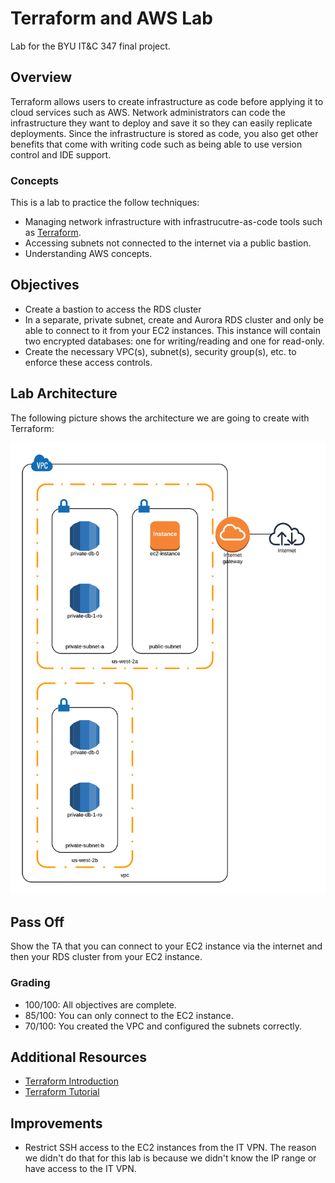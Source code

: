 # Terraform and AWS Lab

Lab for the BYU IT&C 347 final project.

## Overview

Terraform allows users to create infrastructure as code before applying it to cloud services such as AWS. Network administrators can code the infrastructure they want to deploy and save it so they can easily replicate deployments. Since the infrastructure is stored as code, you also get other benefits that come with writing code such as being able to use version control and IDE support.

### Concepts

This is a lab to practice the follow techniques:

- Managing network infrastructure with infrastrucutre-as-code tools such as [Terraform](https://terraform.io).
- Accessing subnets not connected to the internet via a public bastion.
- Understanding AWS concepts.

## Objectives

- Create a bastion to access the RDS cluster
- In a separate, private subnet, create and Aurora RDS cluster and only be able to connect to it from your EC2 instances. This instance will contain two encrypted databases: one for writing/reading and one for read-only.
- Create the necessary VPC(s), subnet(s), security group(s), etc. to enforce these access controls.

## Lab Architecture

The following picture shows the architecture we are going to create with Terraform:

![Lab Infrastructure](./architecture.png)

## Pass Off

Show the TA that you can connect to your EC2 instance via the internet and then your RDS cluster from your EC2 instance.

### Grading

- 100/100: All objectives are complete.
- 85/100: You can only connect to the EC2 instance.
- 70/100: You created the VPC and configured the subnets correctly.

## Additional Resources

- [Terraform Introduction](https://www.terraform.io/intro/index.html)
- [Terraform Tutorial](https://learn.hashicorp.com/terraform)

## Improvements

- Restrict SSH access to the EC2 instances from the IT VPN. The reason we didn't do that for this lab is because we didn't know the IP range or have access to the IT VPN.
